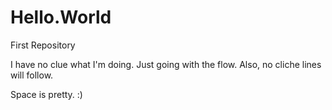 # Hello.World
First Repository 


I have no clue what I'm doing. Just going with the flow. Also, no cliche lines will follow.


Space is pretty. :)
